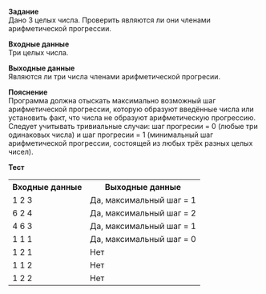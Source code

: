 **Задание**  
Дано 3 целых числа. Проверить являются ли они членами арифметической прогрессии.  

**Входные данные**  
Три целых числа.  

**Выходные данные**  
Являются ли три числа членами арифметической прогресии.  

**Пояснение**  
Программа должна отыскать максимально возможный шаг арифметической прогрессии, которую образуют введённые числа или установить факт, что числа не образуют арифметическую прогрессию. Следует учитывать тривиальные случаи: шаг прогресии = 0 (любые три одинаковых числа) и шаг прогресии = 1 (минимальный шаг арифметической прогрессии, состоящей из любых трёх разных целых чисел).  

**Тест**  
<table>
  <tr>
    <th>Входные данные</th>
    <th>Выходные данные</th>
  </tr>
  <tr>
    <td>1 2 3</td>
    <td>Да, максимальный шаг =  1</td>
  </tr>
  <tr>
    <td>6 2 4</td>
    <td>Да, максимальный шаг =  2</td>
  </tr>
  <tr>
    <td>4 6 3</td>
    <td>Да, максимальный шаг =  1</td>
  </tr>
  <tr>
    <td>1 1 1</td>
    <td>Да, максимальный шаг =  0</td>
  </tr>
  <tr>
    <td>1 2 1</td>
    <td>Нет</td>
  </tr>
  <tr>
    <td>1 1 2</td>
    <td>Нет</td>
  </tr>
  <tr>
    <td>1 2 2</td>
    <td>Нет</td>
  </tr>
</table>  
